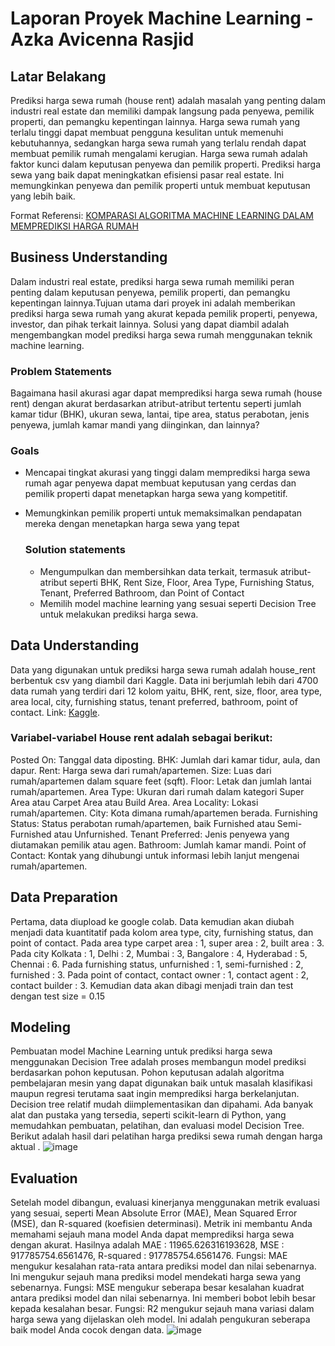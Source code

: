 # Laporan Proyek Machine Learning - Azka Avicenna Rasjid

## Latar Belakang 

Prediksi harga sewa rumah (house rent) adalah masalah yang penting dalam industri real estate dan memiliki dampak langsung pada penyewa, pemilik properti, dan pemangku kepentingan lainnya. Harga sewa rumah yang terlalu tinggi dapat membuat pengguna kesulitan untuk memenuhi kebutuhannya, sedangkan harga sewa rumah yang terlalu rendah dapat membuat pemilik rumah mengalami kerugian. Harga sewa rumah adalah faktor kunci dalam keputusan penyewa dan pemilik properti.  Prediksi harga sewa yang baik dapat meningkatkan efisiensi pasar real estate. Ini memungkinkan penyewa dan pemilik properti untuk membuat keputusan yang lebih baik. 
  
  Format Referensi: [KOMPARASI ALGORITMA MACHINE LEARNING DALAM MEMPREDIKSI HARGA RUMAH](https://ejournal.itn.ac.id/index.php/jati/article/view/6343) 

## Business Understanding

Dalam industri real estate, prediksi harga sewa rumah memiliki peran penting dalam keputusan penyewa, pemilik properti, dan pemangku kepentingan lainnya.Tujuan utama dari proyek ini adalah memberikan prediksi harga sewa rumah yang akurat kepada pemilik properti, penyewa, investor, dan pihak terkait lainnya. Solusi yang dapat diambil adalah mengembangkan model prediksi harga sewa rumah menggunakan teknik machine learning. 

### Problem Statements

Bagaimana hasil akurasi agar dapat memprediksi harga sewa rumah (house rent) dengan akurat berdasarkan atribut-atribut tertentu seperti jumlah kamar tidur (BHK), ukuran sewa, lantai, tipe area, status perabotan, jenis penyewa, jumlah kamar mandi yang diinginkan, dan lainnya?

### Goals

- Mencapai tingkat akurasi yang tinggi dalam memprediksi harga sewa rumah agar penyewa dapat membuat keputusan yang cerdas dan pemilik properti dapat menetapkan harga sewa yang kompetitif.
- Memungkinkan pemilik properti untuk memaksimalkan pendapatan mereka dengan menetapkan harga sewa yang tepat

    ### Solution statements
    -  Mengumpulkan dan membersihkan data terkait, termasuk atribut-atribut seperti BHK, Rent Size, Floor, Area Type, Furnishing Status, Tenant, Preferred Bathroom, dan Point of Contact
    - Memilih model machine learning yang sesuai seperti Decision Tree untuk melakukan prediksi harga sewa.

## Data Understanding
Data yang digunakan untuk prediksi harga sewa rumah adalah house_rent berbentuk csv yang diambil dari Kaggle. Data ini berjumlah lebih dari 4700 data rumah yang terdiri dari 12 kolom yaitu, BHK, rent, size, floor, area type, area local, city, furnishing status, tenant preferred, bathroom, point of contact.
Link: [Kaggle](https://www.kaggle.com/datasets/iamsouravbanerjee/house-rent-prediction-dataset).


### Variabel-variabel House rent adalah sebagai berikut:
Posted On: Tanggal data diposting.
BHK: Jumlah dari kamar tidur, aula, dan dapur.
Rent: Harga sewa dari rumah/apartemen.
Size: Luas dari rumah/apartemen dalam square feet (sqft).
Floor: Letak dan jumlah lantai rumah/apartemen.
Area Type: Ukuran dari rumah dalam kategori Super Area atau Carpet Area atau Build Area.
Area Locality: Lokasi rumah/apartemen.
City: Kota dimana rumah/apartemen berada.
Furnishing Status: Status perabotan rumah/apartemen, baik Furnished atau Semi-Furnished atau Unfurnished.
Tenant Preferred: Jenis penyewa yang diutamakan pemilik atau agen.
Bathroom: Jumlah kamar mandi.
Point of Contact: Kontak yang dihubungi untuk informasi lebih lanjut mengenai rumah/apartemen.


## Data Preparation
Pertama, data diupload ke google colab. Data kemudian akan diubah menjadi data kuantitatif pada kolom area type, city, furnishing status, dan point of contact. Pada area type carpet area : 1, super area : 2, built area : 3. Pada city Kolkata : 1, Delhi : 2, Mumbai : 3, Bangalore : 4, Hyderabad : 5, Chennai : 6. Pada furnishing status, unfurnished : 1, semi-furnished : 2, furnished : 3. Pada point of contact, contact owner : 1, contact agent : 2, contact builder : 3. Kemudian data akan dibagi menjadi train dan test dengan test size = 0.15

## Modeling
Pembuatan model Machine Learning untuk prediksi harga sewa menggunakan Decision Tree adalah proses membangun model prediksi berdasarkan pohon keputusan. Pohon keputusan adalah algoritma pembelajaran mesin yang dapat digunakan baik untuk masalah klasifikasi maupun regresi terutama saat ingin memprediksi harga berkelanjutan. Decision tree relatif mudah diimplementasikan dan dipahami. Ada banyak alat dan pustaka yang tersedia, seperti scikit-learn di Python, yang memudahkan pembuatan, pelatihan, dan evaluasi model Decision Tree.
Berikut adalah hasil dari pelatihan harga prediksi sewa rumah dengan harga aktual .
![image](https://github.com/azkasena/House-rent-DecisionTree/assets/73009518/d39bcdb4-8527-401d-a628-10851188e330)

## Evaluation
Setelah model dibangun, evaluasi kinerjanya menggunakan metrik evaluasi yang sesuai, seperti Mean Absolute Error (MAE), Mean Squared Error (MSE), dan R-squared (koefisien determinasi). Metrik ini membantu Anda memahami sejauh mana model Anda dapat memprediksi harga sewa dengan akurat. Hasilnya adalah MAE : 11965.626316193628, MSE : 917785754.6561476, R-squared : 917785754.6561476. 
Fungsi: MAE mengukur kesalahan rata-rata antara prediksi model dan nilai sebenarnya. Ini mengukur sejauh mana prediksi model mendekati harga sewa yang sebenarnya.
Fungsi: MSE mengukur seberapa besar kesalahan kuadrat antara prediksi model dan nilai sebenarnya. Ini memberi bobot lebih besar kepada kesalahan besar.
Fungsi: R2 mengukur sejauh mana variasi dalam harga sewa yang dijelaskan oleh model. Ini adalah pengukuran seberapa baik model Anda cocok dengan data.
![image](https://github.com/azkasena/House-rent-DecisionTree/assets/73009518/6a878371-9b13-4ac8-8b88-924a5f725cf5)
